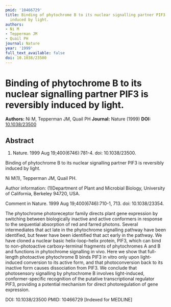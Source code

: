 ```yaml
---
pmid: '10466729'
title: Binding of phytochrome B to its nuclear signalling partner PIF3 is reversibly
  induced by light.
authors:
- Ni M
- Tepperman JM
- Quail PH
journal: Nature
year: '1999'
full_text_available: false
doi: 10.1038/23500
---
```


# Binding of phytochrome B to its nuclear signalling partner PIF3 is reversibly induced by light.
**Authors:** Ni M, Tepperman JM, Quail PH
**Journal:** Nature (1999)
**DOI:** [10.1038/23500](https://doi.org/10.1038/23500)

## Abstract

1. Nature. 1999 Aug 19;400(6746):781-4. doi: 10.1038/23500.

Binding of phytochrome B to its nuclear signalling partner PIF3 is reversibly 
induced by light.

Ni M(1), Tepperman JM, Quail PH.

Author information:
(1)Department of Plant and Microbial Biology, University of California, Berkeley 
94720, USA.

Comment in
    Nature. 1999 Aug 19;400(6746):710-1, 713. doi: 10.1038/23354.

The phytochrome photoreceptor family directs plant gene expression by switching 
between biologically inactive and active conformers in response to the 
sequential absorption of red and farred photons. Several intermediates that act 
late in the phytochrome signalling pathway have been identified, but fewer have 
been identified that act early in the pathway. We have cloned a nuclear basic 
helix-loop-helix protein, PIF3, which can bind to non-photoactive 
carboxy-terminal fragments of phytochromes A and B and functions in phytochrome 
signalling in vivo. Here we show that full-length photoactive phytochrome B 
binds PIF3 in vitro only upon light-induced conversion to its active form, and 
that photoconversion back to its inactive form causes dissociation from PIF3. We 
conclude that photosensory signalling by phytochrome B involves light-induced, 
conformer-specific recognition of the putative transcriptional regulator PIF3, 
providing a potential mechanism for direct photoregulation of gene expression.

DOI: 10.1038/23500
PMID: 10466729 [Indexed for MEDLINE]
